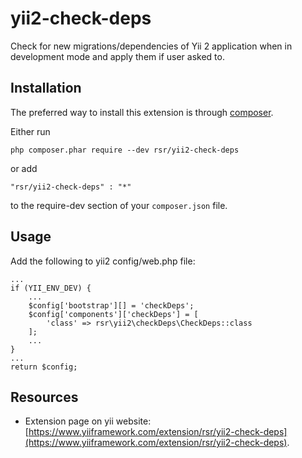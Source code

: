# yii2-check-deps
Check for new migrations/dependencies of Yii 2 application when in development mode and apply them if user asked to.

Installation
------------

The preferred way to install this extension is through [composer](http://getcomposer.org/download/).

Either run

```
php composer.phar require --dev rsr/yii2-check-deps
```

or add

```
"rsr/yii2-check-deps" : "*"
```

to the require-dev section of your `composer.json` file.

Usage
----

Add the following to yii2 config/web.php file:

```
...
if (YII_ENV_DEV) {
    ... 
    $config['bootstrap'][] = 'checkDeps';
    $config['components']['checkDeps'] = [
        'class' => rsr\yii2\checkDeps\CheckDeps::class
    ];
    ...
}
...
return $config;
```

Resources
----
* Extension page on yii website: [https://www.yiiframework.com/extension/rsr/yii2-check-deps](https://www.yiiframework.com/extension/rsr/yii2-check-deps).
